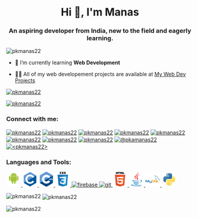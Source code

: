 <h1 align="center">Hi 👋, I'm Manas</h1>
<h3 align="center">An aspiring developer from India, new to the field and eagerly learning.</h3>

<p align="left"> <img src="https://komarev.com/ghpvc/?username=pkmanas22&label=Profile%20views&color=0e75b6&style=flat" alt="pkmanas22" /> </p>

- 🌱 I’m currently learning **Web Development**

- 👨‍💻 All of my web developement projects are available at [My Web Dev Projects](https://pkmanas22.github.io/responsive-web-design-FreeCodeCamp/)

<p align="left"> <a href="https://github.com/ryo-ma/github-profile-trophy"><img src="https://github-profile-trophy.vercel.app/?username=pkmanas22" alt="pkmanas22" /></a> </p>

<p align="left"> <a href="https://twitter.com/pkmanas22" target="blank"><img src="https://img.shields.io/twitter/follow/pkmanas22?logo=twitter&style=for-the-badge" alt="pkmanas22" /></a> </p>

<h3 align="left">Connect with me:</h3>
<p align="left">
<a href="https://twitter.com/pkmanas22" target="blank"><img align="center" src="https://raw.githubusercontent.com/rahuldkjain/github-profile-readme-generator/master/src/images/icons/Social/twitter.svg" alt="pkmanas22" height="30" width="40" /></a>
<a href="https://linkedin.com/in/pkmanas22" target="blank"><img align="center" src="https://raw.githubusercontent.com/rahuldkjain/github-profile-readme-generator/master/src/images/icons/Social/linked-in-alt.svg" alt="pkmanas22" height="30" width="40" /></a>
<a href="https://stackoverflow.com/users/pkmanas22" target="blank"><img align="center" src="https://raw.githubusercontent.com/rahuldkjain/github-profile-readme-generator/master/src/images/icons/Social/stack-overflow.svg" alt="pkmanas22" height="30" width="40" /></a>
<a href="https://instagram.com/pkmanas22" target="blank"><img align="center" src="https://raw.githubusercontent.com/rahuldkjain/github-profile-readme-generator/master/src/images/icons/Social/instagram.svg" alt="pkmanas22" height="30" width="40" /></a>
<a href="https://www.codechef.com/users/pkmanas22" target="blank"><img align="center" src="https://cdn.jsdelivr.net/npm/simple-icons@3.1.0/icons/codechef.svg" alt="pkmanas22" height="30" width="40" /></a>
<a href="https://www.hackerrank.com/pkmanas22" target="blank"><img align="center" src="https://raw.githubusercontent.com/rahuldkjain/github-profile-readme-generator/master/src/images/icons/Social/hackerrank.svg" alt="pkmanas22" height="30" width="40" /></a>
<a href="https://codeforces.com/profile/pkmanas22" target="blank"><img align="center" src="https://raw.githubusercontent.com/rahuldkjain/github-profile-readme-generator/master/src/images/icons/Social/codeforces.svg" alt="pkmanas22" height="30" width="40" /></a>
<a href="https://www.leetcode.com/pkmanas22" target="blank"><img align="center" src="https://raw.githubusercontent.com/rahuldkjain/github-profile-readme-generator/master/src/images/icons/Social/leet-code.svg" alt="pkmanas22" height="30" width="40" /></a>
<a href="https://www.hackerearth.com/@pkamanas22" target="blank"><img align="center" src="https://raw.githubusercontent.com/rahuldkjain/github-profile-readme-generator/master/src/images/icons/Social/hackerearth.svg" alt="@pkamanas22" height="30" width="40" /></a>
<a href="https://auth.geeksforgeeks.org/user/<pkmanas22>" target="blank"><img align="center" src="https://raw.githubusercontent.com/rahuldkjain/github-profile-readme-generator/master/src/images/icons/Social/geeks-for-geeks.svg" alt="<pkmanas22>" height="30" width="40" /></a>
</p>

<h3 align="left">Languages and Tools:</h3>
<p align="left"> <a href="https://developer.android.com" target="_blank" rel="noreferrer"> <img src="https://raw.githubusercontent.com/devicons/devicon/master/icons/android/android-original-wordmark.svg" alt="android" width="40" height="40"/> </a> <a href="https://www.cprogramming.com/" target="_blank" rel="noreferrer"> <img src="https://raw.githubusercontent.com/devicons/devicon/master/icons/c/c-original.svg" alt="c" width="40" height="40"/> </a> <a href="https://www.w3schools.com/cpp/" target="_blank" rel="noreferrer"> <img src="https://raw.githubusercontent.com/devicons/devicon/master/icons/cplusplus/cplusplus-original.svg" alt="cplusplus" width="40" height="40"/> </a> <a href="https://www.w3schools.com/css/" target="_blank" rel="noreferrer"> <img src="https://raw.githubusercontent.com/devicons/devicon/master/icons/css3/css3-original-wordmark.svg" alt="css3" width="40" height="40"/> </a> <a href="https://firebase.google.com/" target="_blank" rel="noreferrer"> <img src="https://www.vectorlogo.zone/logos/firebase/firebase-icon.svg" alt="firebase" width="40" height="40"/> </a> <a href="https://git-scm.com/" target="_blank" rel="noreferrer"> <img src="https://www.vectorlogo.zone/logos/git-scm/git-scm-icon.svg" alt="git" width="40" height="40"/> </a> <a href="https://www.w3.org/html/" target="_blank" rel="noreferrer"> <img src="https://raw.githubusercontent.com/devicons/devicon/master/icons/html5/html5-original-wordmark.svg" alt="html5" width="40" height="40"/> </a> <a href="https://www.java.com" target="_blank" rel="noreferrer"> <img src="https://raw.githubusercontent.com/devicons/devicon/master/icons/java/java-original.svg" alt="java" width="40" height="40"/> </a> <a href="https://www.mysql.com/" target="_blank" rel="noreferrer"> <img src="https://raw.githubusercontent.com/devicons/devicon/master/icons/mysql/mysql-original-wordmark.svg" alt="mysql" width="40" height="40"/> </a> <a href="https://www.python.org" target="_blank" rel="noreferrer"> <img src="https://raw.githubusercontent.com/devicons/devicon/master/icons/python/python-original.svg" alt="python" width="40" height="40"/> </a> </p>

<p><img align="left" src="https://github-readme-stats.vercel.app/api/top-langs?username=pkmanas22&show_icons=true&locale=en&layout=compact" alt="pkmanas22" /></p>

<p>&nbsp;<img align="center" src="https://github-readme-stats.vercel.app/api?username=pkmanas22&show_icons=true&locale=en" alt="pkmanas22" /></p>

<p><img align="center" src="https://github-readme-streak-stats.herokuapp.com/?user=pkmanas22&" alt="pkmanas22" /></p>
